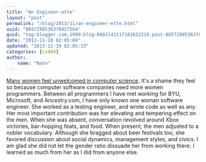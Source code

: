 ```yaml
---
title: "An Engineer-ette"
layout: "post"
permalink: "/blog/2013/11/an-engineer-ette.html"
uuid: "8657298536378427564"
guid: "tag:blogger.com,1999:blog-6882143117181652318.post-8657298536378427564"
date: "2013-11-19 02:05:00"
updated: "2013-11-19 02:05:33"
categories: [cs404]
author: 
    name: "Nate"
---
```



[Many women feel unwelcomed in computer science](http://www.cirtl.net/node/5424). It's a shame they feel so because computer software companies need more women programmers. Between all programmers I have met working for BYU, Microsoft, and Ancestry.com, I have only known one woman software engineer. She worked as a testing engineer, and wrote code as well as any. Her most important contribution was her elevating and tempering effect on the men. When she was absent, conversation revolved around Xbox victories, bar-hopping feats, and food. When present, the men adjusted to a nobler vocabulary. Although she bragged about beer festivals too, she favored discussion about social dynamics, management styles, and civics. I am glad she did not let the gender ratio dissuade her from working there. I learned as much from her as I did from anyone else.
